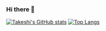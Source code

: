 ### Hi there 👋

<!--
**Takeshi-mi/takeshi-mi** is a ✨ _special_ ✨ repository because its `README.md` (this file) appears on your GitHub profile.

Here are some ideas to get you started:

- 🔭 I’m currently working on ...
- 🌱 I’m currently learning ...
- 👯 I’m looking to collaborate on ...
- 🤔 I’m looking for help with ...
- 💬 Ask me about ...
- 📫 How to reach me: ...
- 😄 Pronouns: ...
- ⚡ Fun fact: ...
-->
[![Takeshi's GitHub stats](https://github-readme-stats.vercel.app/api?username=takeshi-mi)](https://github.com/takeshi-mi/github-readme-stats)
[![Top Langs](https://github-readme-stats.vercel.app/api/top-langs/?username=takeshi-mi)](https://github.com/anuraghazra/github-readme-stats)
